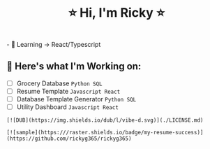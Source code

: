 <body>
  
  <h1 align="center"> ⭐ Hi, I'm Ricky ⭐ </h1>
  
  <br>
  - 🌱 Learning -> React/Typescript
  <br>

  ## 🔭 Here's what I'm Working on:

  - [ ] Grocery Database `Python SQL` 
  - [ ] Resume Template `Javascript React`
  - [ ] Database Template Generator `Python SQL`
  - [ ] Utility Dashboard `Javascript React`

  <div>
    
    [![DUB](https://img.shields.io/dub/l/vibe-d.svg)](./LICENSE.md)
    
    [![sample](https:///raster.shields.io/badge/my-resume-success)](https://github.com/rickyg365/rickyg365)
  </div>
  
</body>
